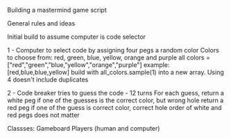 Building a mastermind game script

General rules and ideas

Initial  build to assume computer is code selector

1 - Computer to select code by assigning four pegs a random color
    Colors to choose from: 
        red, green, blue, yellow, orange and purple
        all colors = ["red","green","blue,"yellow","orange","purple"]
        example: [red,blue,blue,yellow] build with all_colors.sample(1) into a new array.  Using 4 doesn't include duplicates

2 - Code breaker tries to guess the code - 12 turns
    For each guess, return a white peg if one of the guesses is the correct color, but wrong hole
                    return a red peg if one of the guess is correct color, correct hole
                    order of white and red pegs does not matter



Classses:
Gameboard
Players (human and computer)

